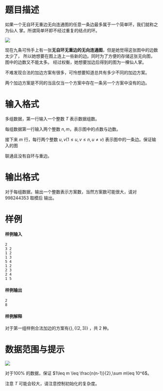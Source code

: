 
# 题目描述

如果一个无自环无重边无向连通图的任意一条边最多属于一个简单环，我们就称之为仙人
掌。所谓简单环即不经过重复的结点的环。

<img src="/source/loj/2250/img/aHR0cDovL2ltZy51b2ouYWMvdXRpbGl0eS93aGF0LWlzLWNhY3R1cy5wbmc=.png">

现在九条可怜手上有一张**无自环无重边的无向连通图**，但是她觉得这张图中的边数太少了，
所以她想要在图上连上一些新的边。同时为了方便的存储这张无向图，图中的边数又不能太多。
经过权衡，她想要加边后得到的图为一棵仙人掌。

不难发现合法的加边方案有很多，可怜想要知道总共有多少不同的加边方案。

两个加边方案是不同的当且仅当一个方案中存在一条另一个方案中没有的边。

# 输入格式

多组数据，第一行输入一个整数 $T$  表示数据组数。

每组数据第一行输入两个整数 $n,m$，表示图中的点数与边数。

接下来 $m$ 行，每行两个整数 $u, v(1\leq u,v \leq n ,u \neq v)$ 表示图中的一条边。保证输入的图

联通且没有自环与重边。

# 输出格式

对于每组数据，输出一个整数表示方案数，当然方案数可能很大，请对 $998244353$ 取模后
输出。

# 样例

#### 样例输入
```plain
2
3 2
1 2
1 3
5 4
1 2
2 3
2 4
1 5
```

#### 样例输出
```plain
2
8
```

#### 样例解释
对于第一组样例合法加边的方案有$\{\}, \{(2, 3)\}$ ，共 $2$ 种。


# 数据范围与提示

<img src="https://ooo.0o0.ooo/2017/04/20/58f86c397fb5c.png">

对于$100\%$ 的数据，保证 $1\leq m \leq \frac{n(n-1)}{2},\sum m\leq 10^6$。

注意 $T$ 可能会较大，请注意控制初始化的复杂度。

